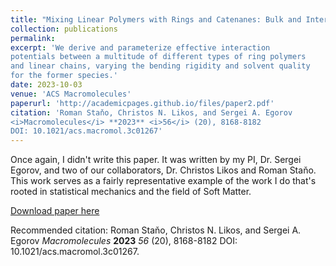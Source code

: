 ```yaml
---
title: "Mixing Linear Polymers with Rings and Catenanes: Bulk and Interfacial Behavior"
collection: publications
permalink: 
excerpt: 'We derive and parameterize effective interaction
potentials between a multitude of different types of ring polymers
and linear chains, varying the bending rigidity and solvent quality
for the former species.'
date: 2023-10-03
venue: 'ACS Macromolecules'
paperurl: 'http://academicpages.github.io/files/paper2.pdf'
citation: 'Roman Staňo, Christos N. Likos, and Sergei A. Egorov
<i>Macromolecules</i> **2023** <i>56</i> (20), 8168-8182
DOI: 10.1021/acs.macromol.3c01267'
---
```

Once again, I didn't write this paper. It was written by my PI, Dr. Sergei Egorov, and two of our collaborators, Dr. Christos Likos and 
Roman Staňo. This work serves as a fairly representative example of the work I do that's rooted in statistical mechanics and the field of Soft Matter.

[Download paper here](http://mohan-s1.github.io/files/mixing-linear-polymers.pdf)

Recommended citation: Roman Staňo, Christos N. Likos, and Sergei A. Egorov
<i>Macromolecules</i> **2023** <i>56</i> (20), 8168-8182
DOI: 10.1021/acs.macromol.3c01267.
